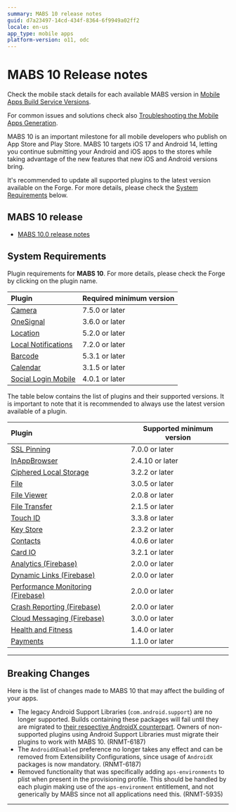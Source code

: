 ```yaml
---
summary: MABS 10 release notes
guid: d7a23497-14cd-434f-8364-6f9949a02ff2
locale: en-us
app_type: mobile apps
platform-version: o11, odc
---
```


# MABS 10 Release notes

<div class="info">

Check the mobile stack details for each available MABS version in [Mobile Apps Build Service Versions](../mabs-versions.md).
</div>

<div class="info">

For common issues and solutions check also [Troubleshooting the Mobile Apps Generation](https://success.outsystems.com/Support/Enterprise_Customers/Troubleshooting/Troubleshooting_the_Mobile_Apps_Generation).
</div>

MABS 10 is an important milestone for all mobile developers who publish on App Store and Play Store. MABS 10 targets iOS 17 and Android 14, letting you continue submitting your Android and iOS apps to the stores while taking advantage of the new features that new iOS and Android versions bring.

<div class="warning">

It's recommended to update all supported plugins to the latest version available on the Forge. For more details, please check the [System Requirements](#system-requirements) below.

</div>

## MABS 10 release

* [MABS 10.0 release notes](10.0/10.0.md)

## System Requirements

Plugin requirements for **MABS 10**. For more details, please check the Forge by clicking on the plugin name.

|Plugin|Required minimum version|
|:--|---|
|[Camera](https://www.outsystems.com/forge/component-versions/1390)|7.5.0 or later|
|[OneSignal](https://www.outsystems.com/forge/component-versions/2119)|3.6.0 or later|
|[Location](https://www.outsystems.com/forge/component-overview/1395/location-plugin)|5.2.0 or later|
|[Local Notifications](https://www.outsystems.com/forge/component-overview/1541/local-notifications-plugin)|7.2.0 or later|
|[Barcode](https://www.outsystems.com/forge/component-overview/1403/barcode-plugin)|5.3.1 or later|
|[Calendar](https://www.outsystems.com/forge/component-versions/1566)|3.1.5 or later|
|[Social Login Mobile](https://www.outsystems.com/forge/component-versions/7895)|4.0.1 or later|

The table below contains the list of plugins and their supported versions. It is important to note that it is recommended to always use the latest version available of a plugin.

|Plugin|Supported minimum version|
|:--|---|
|[SSL Pinning](https://www.outsystems.com/forge/component-versions/1873)|7.0.0 or later|
|[InAppBrowser](https://www.outsystems.com/forge/component-versions/1558)|2.4.10 or later|
|[Ciphered Local Storage](https://www.outsystems.com/forge/component-versions/1500)|3.2.2 or later|
|[File](https://www.outsystems.com/forge/component-versions/1633)|3.0.5 or later|
|[File Viewer](https://www.outsystems.com/forge/component-versions/1606)|2.0.8 or later|
|[File Transfer](https://www.outsystems.com/forge/component-versions/1409)|2.1.5 or later|
|[Touch ID](https://www.outsystems.com/forge/component-versions/1431)|3.3.8 or later|
|[Key Store](https://www.outsystems.com/forge/component-versions/1550)|2.3.2 or later|
|[Contacts](https://www.outsystems.com/forge/component-versions/1394)|4.0.6 or later|
|[Card IO](https://www.outsystems.com/forge/component-versions/1438)|3.2.1 or later|
|[Analytics (Firebase)](https://www.outsystems.com/forge/component-versions/10704)|2.0.0 or later|
|[Dynamic Links (Firebase)](https://www.outsystems.com/forge/component-versions/10988)|2.0.0 or later|
|[Performance Monitoring (Firebase)](https://www.outsystems.com/forge/component-versions/10706)|2.0.0 or later|
|[Crash Reporting (Firebase)](https://www.outsystems.com/forge/component-versions/10705)|2.0.0 or later|
|[Cloud Messaging (Firebase)](https://www.outsystems.com/forge/component-versions/12174)|3.0.0 or later|
|[Health and Fitness](https://www.outsystems.com/forge/component-versions/11715)|1.4.0 or later|
|[Payments](https://www.outsystems.com/forge/component-versions/13678)|1.1.0 or later|

-----

## Breaking Changes

Here is the list of changes made to MABS 10 that may affect the building of your apps.

* The legacy Android Support Libraries (`com.android.support`) are no longer supported. Builds containing these packages will fail until they are migrated to [their respective AndroidX counterpart](https://developer.android.com/jetpack/androidx/migrate/artifact-mappings). Owners of non-supported plugins using Android Support Libraries must migrate their plugins to work with MABS 10. (RNMT-6187)
* The `AndroidXEnabled` preference no longer takes any effect and can be removed from Extensibility Configurations, since usage of `AndroidX` packages is now mandatory. (RNMT-6187)
* Removed functionality that was specifically adding `aps-environments` to plist when present in the provisioning profile. This should be handled by each plugin making use of the `aps-environment` entitlement, and not generically by MABS since not all applications need this. (RNMT-5935)


-----
